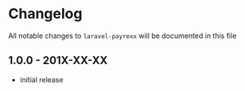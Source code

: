 # Changelog

All notable changes to `laravel-payrexx` will be documented in this file

## 1.0.0 - 201X-XX-XX

- initial release
